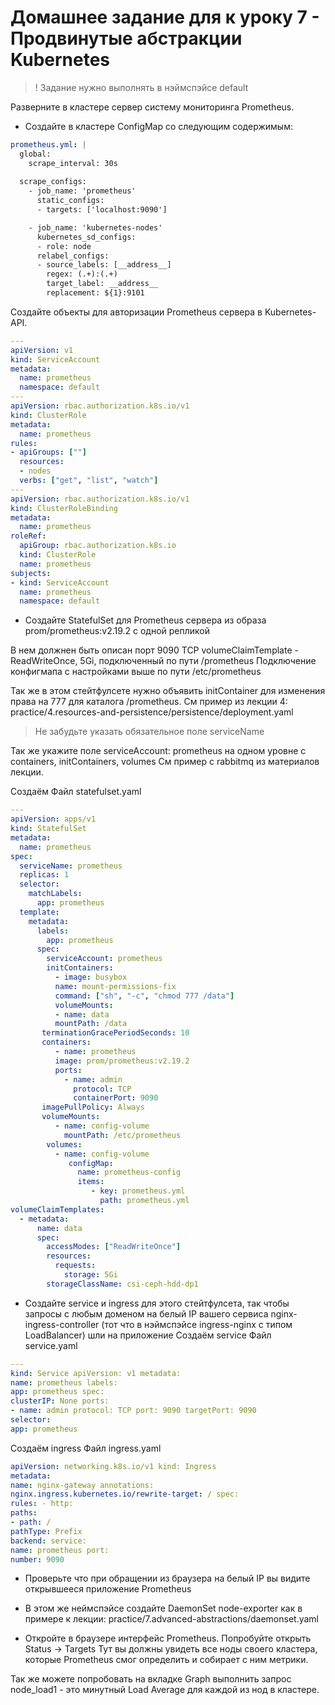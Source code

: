 # Домашнее задание для к уроку 7 - Продвинутые абстракции Kubernetes

> ! Задание нужно выполнять в нэймспэйсе default

Разверните в кластере сервер системy мониторинга Prometheus.

* Создайте в кластере ConfigMap со следующим содержимым:

```yaml
prometheus.yml: |
  global:
    scrape_interval: 30s
  
  scrape_configs:
    - job_name: 'prometheus'
      static_configs:
      - targets: ['localhost:9090']

    - job_name: 'kubernetes-nodes'
      kubernetes_sd_configs:
      - role: node
      relabel_configs:
      - source_labels: [__address__]
        regex: (.+):(.+)
        target_label: __address__
        replacement: ${1}:9101
```

Создайте объекты для авторизации Prometheus сервера в Kubernetes-API.

```yaml
---
apiVersion: v1
kind: ServiceAccount
metadata:
  name: prometheus
  namespace: default
---
apiVersion: rbac.authorization.k8s.io/v1
kind: ClusterRole
metadata:
  name: prometheus
rules:
- apiGroups: [""]
  resources:
  - nodes
  verbs: ["get", "list", "watch"]
---  
apiVersion: rbac.authorization.k8s.io/v1
kind: ClusterRoleBinding
metadata:
  name: prometheus
roleRef:
  apiGroup: rbac.authorization.k8s.io
  kind: ClusterRole
  name: prometheus
subjects:
- kind: ServiceAccount
  name: prometheus
  namespace: default
```

* Создайте StatefulSet для Prometheus сервера из образа prom/prometheus:v2.19.2 с одной репликой

В нем должнен быть описан порт 9090 TCP
volumeClaimTemplate - ReadWriteOnce, 5Gi, подключенный по пути /prometheus
Подключение конфигмапа с настройками выше по пути /etc/prometheus

Так же в этом стейтфулсете нужно объявить initContainer для изменения права на 777 для каталога /prometheus.
См пример из лекции 4: practice/4.resources-and-persistence/persistence/deployment.yaml

> Не забудьте указать обязательное поле serviceName

Так же укажите поле serviceAccount: prometheus на одном уровне с containers, initContainers, volumes
См пример с rabbitmq из материалов лекции.

Создаём
Файл statefulset.yaml
```yaml
---
apiVersion: apps/v1 
kind: StatefulSet 
metadata:
  name: prometheus 
spec:
  serviceName: prometheus 
  replicas: 1
  selector:
    matchLabels:
      app: prometheus
  template: 
    metadata: 
      labels:
        app: prometheus 
      spec:
        serviceAccount: prometheus 
        initContainers:
          - image: busybox
          name: mount-permissions-fix
          command: ["sh", "-c", "chmod 777 /data"] 
          volumeMounts:
          - name: data
          mountPath: /data 
       terminationGracePeriodSeconds: 10 
       containers:
          - name: prometheus
          image: prom/prometheus:v2.19.2 
          ports:
            - name: admin 
              protocol: TCP 
              containerPort: 9090
       imagePullPolicy: Always 
       volumeMounts:
          - name: config-volume 
            mountPath: /etc/prometheus
        volumes:
          - name: config-volume
             configMap:
               name: prometheus-config 
               items:
                  - key: prometheus.yml 
                    path: prometheus.yml
volumeClaimTemplates: 
  - metadata:
      name: data 
      spec:
        accessModes: ["ReadWriteOnce"] 
        resources:
          requests: 
            storage: 5Gi
        storageClassName: csi-ceph-hdd-dp1
```
* Создайте service и ingress для этого стейтфулсета, так чтобы запросы с любым доменом на белый IP
вашего сервиса nginx-ingress-controller (тот что в нэймспэйсе ingress-nginx с типом LoadBalancer)
шли на приложение
Создаём service
Файл service.yaml
```yaml
---
kind: Service apiVersion: v1 metadata:
name: prometheus labels:
app: prometheus spec:
clusterIP: None ports:
- name: admin protocol: TCP port: 9090 targetPort: 9090
selector:
app: prometheus
```

Создаём ingress
Файл ingress.yaml
```yaml
apiVersion: networking.k8s.io/v1 kind: Ingress
metadata:
name: nginx-gateway annotations:
nginx.ingress.kubernetes.io/rewrite-target: / spec:
rules: - http:
paths:
- path: /
pathType: Prefix
backend: service:
name: prometheus port:
number: 9090
```
* Проверьте что при обращении из браузера на белый IP вы видите открывшееся
приложение Prometheus

* В этом же неймспэйсе создайте DaemonSet node-exporter как в примере к лекции:
practice/7.advanced-abstractions/daemonset.yaml

* Откройте в браузере интерфейс Prometheus.
Попробуйте открыть Status -> Targets
Тут вы должны увидеть все ноды своего кластера, которые Prometheus смог определить и собирает с ним метрики.

Так же можете попробовать на вкладке Graph выполнить запрос node_load1 - это минутный Load Average для каждой из нод в кластере.
